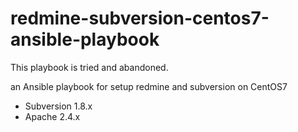 redmine-subversion-centos7-ansible-playbook
===========================================

This playbook is tried and abandoned.

an Ansible playbook for setup redmine and subversion on CentOS7

- Subversion 1.8.x
- Apache 2.4.x
